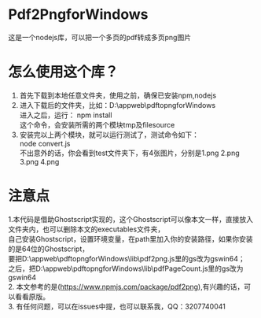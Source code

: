 # Pdf2PngforWindows
这是一个nodejs库，可以把一个多页的pdf转成多页png图片
# 怎么使用这个库？
  1. 首先下载到本地任意文件夹，使用之前，确保已安装npm,nodejs<br>
  2. 进入下载后的文件夹，比如：D:\appweb\pdftopngforWindows<br>
     进入之后，运行： npm install<br>
     这个命令，会安装所需的两个模块tmp及filesource<br>
  3. 安装完以上两个模块，就可以运行测试了，测试命令如下：<br>
      node convert.js<br>
      不出意外的话，你会看到test文件夹下，有4张图片，分别是1.png  2.png  3.png  4.png<br>
 # 注意点
  1.本代码是借助Ghostscript实现的，这个Ghostscript可以像本文一样，直接放入文件夹内，也可以删除本文的executables文件夹，<br>
     自己安装Ghostscript，设置环境变量，在path里加入你的安装路径，如果你安装的是64位的Ghostscript，<br>
     要把D:\appweb\pdftopngforWindows\lib\pdf2png.js里的gs改为gswin64；<br>
     之后，把D:\appweb\pdftopngforWindows\lib\pdfPageCount.js里的gs改为gswin64<br>
  2. 本文参考的是(https://www.npmjs.com/package/pdf2png),有兴趣的话，可以看看原版。<br>
  3. 有任何问题，可以在issues中提，也可以联系我，QQ：3207740041<br>
